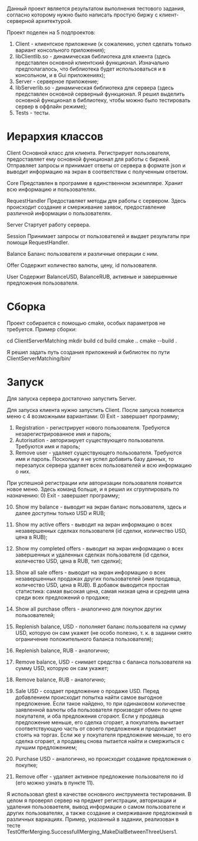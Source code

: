 Данный проект является результатом выполнения тестового задания, согласно которому нужно было написать простую биржу с клиент-серверной архитектурой.

Проект поделен на 5 подпроектов:
1) Client - клиентское приложение (к сожалению, успел сделать только вариант консольного приложения);
2) libClientlib.so - динамическая библиотека для клиента (здесь представлен основной клиентский функционал. Изначально предполагалось, что библиотека будет использоваться и в консольном, и в Gui приложениях);
3) Server - серверное приложение;
4) libServerlib.so - динамическая библиотека для сервера (здесь представлен основной серверный функционал. Я решил выделить основной функционал в библиотеку, чтобы можно было тестировать сервер в оффлайн режиме);
5) Tests - тесты.



# Иерархия классов

Client
Основной класс для клиента. Регистрирует пользователя, предоставляет ему основной функционал для работы с биржей. Отправляет запросы и принимает ответы от сервера в формате json и выводит информацию на экран в соответствии с полученным ответом.

Core
Представлен в программе в единственном экземпляре. Хранит всю информацию и пользователях.

RequestHandler
Предоставляет методы для работы с сервером. Здесь происходит создание и смерживание заявок, предоставление различной информации о пользователях.

Server
Стартует работу сервера.

Session
Принимает запросы от пользователей и выдает результаты при помощи RequestHandler.

Balance
Баланс пользователя и различные операции с ним.

Offer
Содержит количество валюты, цену, id пользователя.

User
Содержит BalanceUSD, BalanceRUB, активные и завершенные предложения пользователя.




# Сборка

Проект собирается с помощью cmake, особых параметров не требуется. Пример сборки:

cd ClientServerMatching
mkdir build
cd build
cmake ..
cmake --build .

Я решил задать путь создания приложений и библиотек по пути ClientServerMatching/bin/



# Запуск

Для запуска сервера достаточно запустить Server.

Для запуска клиента нужно запустить Client. После запуска появится меню с 4 возможными вариантами:
0) Exit - завершает программу;
1) Registration - регистрирует нового пользователя. Требуются незарегистрированное имя и пароль;
2) Autorisation - авторизирует существующего пользователя. Требуются имя и пароль;
3) Remove user - удаляет существующего пользователя. Требуются имя и пароль.
Поскольку я не успел добавить базу данных, то перезапуск сервера удаляет всех пользователей и всю информацию о них.

При успешной регистрации или авторизации пользователя появится новое меню. Здесь команд больше, и я решил их сгруппировать по назначению:
0) Exit - завершает программу;

10) Show my balance - выводит на экран баланс пользователя, здесь и далее доступны только USD и RUB;
11) Show my active offers - выводит на экран информацию о всех незавершенных сделках пользователя (id сделки, количество USD, цена в RUB);
12) Show my completed offers - выводит на экран информацию о всех завершенных и удаленных сделках пользователя (id сделки, количество USD, цена в RUB, тип сделки);
13) Show all sale offers - выводит на экран информацию о всех незавершенных продажах других пользователей (имя продавца, количество USD, цена в RUB). В добавок выводится простая статистика: самая высокая цена, самая низкая цена и средняя цена среди всех предложений о продаже;
14) Show all purchase offers - аналогично для покупок других пользователей;

20) Replenish balance, USD - пополняет баланс пользователя на сумму USD, которую он сам укажет (не особо полезно, т. к. в задании снято ограничение положительного баланса пользователя);
21) Replenish balance, RUB - аналогично;
22) Remove balance, USD - снимает средства с баланса пользователя на сумму USD, которую он сам укажет;
23) Remove balance, RUB - аналогично;

30) Sale USD - создает предложение о продаже USD. Перед добавлением происходит попытка найти самое выгодное предложение. Если такое найдено, то при одинаковом количестве заявленной валюты оба пользователя производят обмен по цене покупателя, и оба предложения сгорают. Если у продавца предложение меньше, его сделка сгорает, а покупатель вычитает соответствующую часть от своего предложения и продолжает стоять на торгах. Если же у покупателя предложение меньше, то его сделка сгорает, а продавец снова пытается найти и смержиться с лучшим предложением;
31) Purchase USD - аналогично, но происходит создание предложения о покупке;
32) Remove offer - удаляет активное предложение пользователя по id (его можно узнать в пункте 11).

Я использовал gtest в качестве основного инструмента тестирования. В целом я проверял сервер на предмет регистрации, авторизации и удаления пользоваетеля, вывод информации о самом пользователе и других пользователях, а также создание и смерживание предложений в различных вариациях. Пример, указанный в задании, реализован в тесте TestOfferMerging.SuccessfullMerging_MakeDialBetweenThreeUsers1.